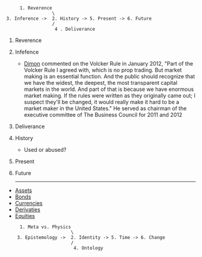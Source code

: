 
```
     1. Reverence
                 \
3. Inference ->  2. History -> 5. Present -> 6. Future
                 /
                  4 . Deliverance
```

1. Reverence
3. Infefence
   - [Dimon](https://en.wikipedia.org/wiki/Jamie_Dimon#Move_to_J.P._Morgan) commented on the Volcker Rule in January 2012, "Part of the Volcker Rule I agreed with, which is no prop trading. But market making is an essential function. And the public should recognize that we have the widest, the deepest, the most transparent capital markets in the world. And part of that is because we have enormous market making. If the rules were written as they originally came out; I suspect they'll be changed, it would really make it hard to be a market maker in the United States." He served as chairman of the executive committee of The Business Council for 2011 and 2012
5. Deliverance
6. History
   - Used or abused?
7. Present
8. Future

   ---

- [Assets](https://en.wikipedia.org/wiki/Proprietary_trading)
- [Bonds](https://en.wikipedia.org/wiki/Market_maker)
- [Currencies](https://en.wikipedia.org/wiki/Volcker_Rule)
- [Derivaties](https://en.wikipedia.org/wiki/Jamie_Dimon#Move_to_J.P._Morgan)
- [Equities](https://www.jpmorganchase.com/about/our-leadership#dimon)


```
     1. Meta vs. Physics
                        \
    3. Epistemology ->  2. Identity -> 5. Time -> 6. Change
                        / 
                         4. Ontology
```
